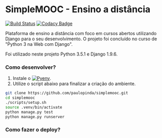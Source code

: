 # SimpleMOOC - Ensino a distância
[![Build Status](https://travis-ci.org/paulopinda/simplemooc.svg?branch=master)](https://travis-ci.org/paulopinda/simplemooc)
[![Codacy Badge](https://api.codacy.com/project/badge/Grade/19176ed01baa477b9221033f85eadfa6)](https://www.codacy.com/app/paulo-pinda/simplemooc?utm_source=github.com&amp;utm_medium=referral&amp;utm_content=paulopinda/simplemooc&amp;utm_campaign=Badge_Grade)

Plataforma de ensino a distância com foco em cursos abertos utilizando Django para o seu 
desenvolvimento. O projeto foi concluído no curso de "Python 3 na Web com Django".

Foi utilizado neste projeto Python 3.5.1 e Django 1.9.6.

### Como desenvolver?

1. Instale o [![Pyenv](https://github.com/yyuu/pyenv-installer)](https://github.com/yyuu/pyenv-installer).
2. Utilize o script abaixo para finalizar a criação do ambiente.

```bash
git clone https://github.com/paulopinda/simplemooc.git
cd simplemooc 
./scripts/setup.sh 
source .venv/bin/activate
python manage.py test 
python manage.py runserver
```

### Como fazer o deploy?
